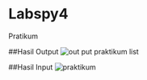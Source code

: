 # Labspy4
Pratikum

##Hasil Output
![out put praktikum list](https://user-images.githubusercontent.com/57034810/69478318-a9954e00-0e23-11ea-87bb-e162217170cb.png)

##Hasil Input
![praktikum](https://user-images.githubusercontent.com/57034810/69478319-a9954e00-0e23-11ea-8a68-1822b58eb3d3.png)
